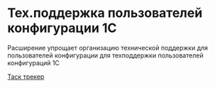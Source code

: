 # Тех.поддержка пользователей конфигурации 1С

Расширение упрощает организацию технической поддержки для пользователей конфигурации для техподдержки пользователей конфигураций 1С

[Таск трекер](https://rm.r1lab.ru/projects/cs)